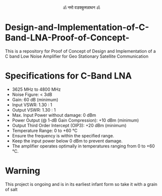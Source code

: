 <p align="center">ॐ नमो वडक्कुमन्नाथन ॐ</p>

# Design-and-Implementation-of-C-Band-LNA-Proof-of-Concept-
This is a repository for Proof of Concept of Design and Implementation of a C band Low Noise Amplifier for Geo Stationary Satellite Communication
# Specifications for C-Band LNA
- 3625 MHz to 4800 MHz
- Noise Figure: < 3dB
- Gain: 60 dB (minimum)
- Input VSWR: 1.30 : 1
- Output VSWR: 1.30 : 1
- Max. Input Power without damage: 0 dBm
- Power Output (@ 1-dB Gain Compression): +10 dBm (minimum)
- Output Third Order Intercept (OIP3): +20 dBm (minimum)
- Temperature Range: 0 to +60 °C
- Ensure the frequency is within the specified range.
- Keep the input power below 0 dBm to prevent damage.
- The amplifier operates optimally in temperatures ranging from 0 to +60 °C.

# Warning
This project is ongoing and is in its earliest infant form so take it with a grain of salt




